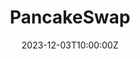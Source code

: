 ---
title: "PancakeSwap"
description: "A decentralized exchange on the Binance Smart Chain, offering liquidity pools and trading for wrapped BitcoinZ (wBTCZ). Wrapped BitcoinZ (wBTCZ) represents BitcoinZ (BTCZ) on the Binance Smart Chain, enabling seamless integration and use within the BSC ecosystem."
date: 2023-12-03T10:00:00Z
image: "images/exchanges/PancakeSwap_BTCZ.png"
type: "exchange"
categories: ["Exchange"]
features:
  - "No KYC Required"
  - "Decentralized Trading Platform"
  - "Supports Wrapped BitcoinZ (wBTCZ)"
  - "Low Trading Fees on Binance Smart Chain"
trading_pairs:
  - "wBTCZ/BNB"
  - "wBTCZ/USDT"
is_centralized: false
website: "https://pancakeswap.finance/?outputCurrency=0xcbbb3e5099f769f6d4e2b8b92dc0e268f7e099d8"
kyc_required: false
draft: false
---